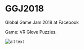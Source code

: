 # GGJ2018
Global Game Jam 2018 at Facebook

Game: VR Glove Puzzles.  

![alt text](https://github.com/Samuel-Gao/GGJ2018/blob/master/Screen%20Shot%202018-01-28%20at%2011.21.38%20AM.png)
